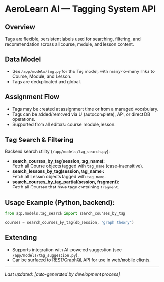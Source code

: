 # AeroLearn AI — Tagging System API

## Overview

Tags are flexible, persistent labels used for searching, filtering, and recommendation across all course, module, and lesson content.

## Data Model

- See `/app/models/tag.py` for the Tag model, with many-to-many links to Course, Module, and Lesson.
- Tags are deduplicated and global.

## Assignment Flow

- Tags may be created at assignment time or from a managed vocabulary.
- Tags can be added/removed via UI (autocomplete), API, or direct DB operations.
- Supported from all editors: course, module, lesson.

## Tag Search & Filtering

Backend search utility (`/app/models/tag_search.py`):

- **search_courses_by_tag(session, tag_name):**  
  Fetch all Course objects tagged with `tag_name` (case-insensitive).
- **search_lessons_by_tag(session, tag_name):**  
  Fetch all Lesson objects tagged with `tag_name`.
- **search_courses_by_tag_partial(session, fragment):**  
  Fetch all Courses that have tags containing `fragment`.

## Usage Example (Python, backend):
```python
from app.models.tag_search import search_courses_by_tag

courses = search_courses_by_tag(db_session, "graph theory")
```

## Extending

- Supports integration with AI-powered suggestion (see `/app/models/tag_suggestion.py`).
- Can be surfaced to REST/GraphQL API for use in web/mobile clients.

---

_Last updated: [auto-generated by development process]_